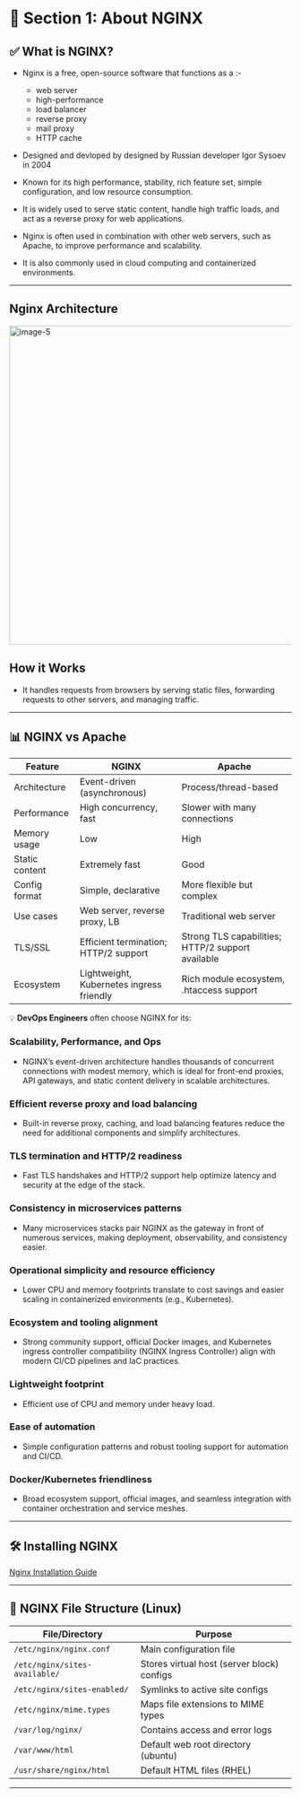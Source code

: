 # 📘 Section 1: About NGINX

## ✅ What is NGINX?
- Nginx is a free, open-source software that functions as a :-
  - web server
  - high-performance
  - load balancer
  - reverse proxy
  - mail proxy
  - HTTP cache

- Designed and devloped by designed by Russian developer Igor Sysoev in 2004
- Known for its high performance, stability, rich feature set, simple configuration, and low resource consumption.
- It is widely used to serve static content, handle high traffic loads, and act as a reverse proxy for web applications.
- Nginx is often used in combination with other web servers, such as Apache, to improve performance and scalability.
- It is also commonly used in cloud computing and containerized environments.

---

## Nginx Architecture
<img width="1024" height="569" alt="image-5" src="https://github.com/user-attachments/assets/5ccb5f80-f8b0-4819-ab67-de26203ab3ab" />

## How it Works
- It handles requests from browsers by serving static files, forwarding requests to other servers, and managing traffic.

---

## 📊 NGINX vs Apache

| Feature         | NGINX                          | Apache                      |
|-----------------|--------------------------------|-----------------------------|
| Architecture    | Event-driven (asynchronous)    | Process/thread-based        |
| Performance     | High concurrency, fast         | Slower with many connections|
| Memory usage    | Low                            | High                        |
| Static content  | Extremely fast                 | Good                        |
| Config format   | Simple, declarative            | More flexible but complex   |
| Use cases       | Web server, reverse proxy, LB  | Traditional web server      |
| TLS/SSL         | Efficient termination; HTTP/2 support | Strong TLS capabilities; HTTP/2 support available |
| Ecosystem       | Lightweight, Kubernetes ingress friendly | Rich module ecosystem, .htaccess support |

💡 **DevOps Engineers** often choose NGINX for its:

### Scalability, Performance, and Ops
- NGINX’s event-driven architecture handles thousands of concurrent connections with modest memory, which is ideal for front-end proxies, API gateways, and static content delivery in scalable architectures.

### Efficient reverse proxy and load balancing
- Built-in reverse proxy, caching, and load balancing features reduce the need for additional components and simplify architectures.

### TLS termination and HTTP/2 readiness
- Fast TLS handshakes and HTTP/2 support help optimize latency and security at the edge of the stack.

### Consistency in microservices patterns
- Many microservices stacks pair NGINX as the gateway in front of numerous services, making deployment, observability, and consistency easier.

### Operational simplicity and resource efficiency
- Lower CPU and memory footprints translate to cost savings and easier scaling in containerized environments (e.g., Kubernetes).

### Ecosystem and tooling alignment
- Strong community support, official Docker images, and Kubernetes ingress controller compatibility (NGINX Ingress Controller) align with modern CI/CD pipelines and IaC practices.

### Lightweight footprint
- Efficient use of CPU and memory under heavy load.

### Ease of automation
- Simple configuration patterns and robust tooling support for automation and CI/CD.

### Docker/Kubernetes friendliness
- Broad ecosystem support, official images, and seamless integration with container orchestration and service meshes.

---

## 🛠️ Installing NGINX
<a href="nginx_install.sh">Nginx Installation Guide</a>

---

## 📁 NGINX File Structure (Linux)

| File/Directory        | Purpose                                      |
|-----------------------|----------------------------------------------|
| `/etc/nginx/nginx.conf` | Main configuration file                     |
| `/etc/nginx/sites-available/` | Stores virtual host (server block) configs |
| `/etc/nginx/sites-enabled/`   | Symlinks to active site configs         |
| `/etc/nginx/mime.types` | Maps file extensions to MIME types         |
| `/var/log/nginx/`     | Contains access and error logs               |
| `/var/www/html`       | Default web root directory (ubuntu)                 |
| `/usr/share/nginx/html` | Default HTML files (RHEL)                         |

---


